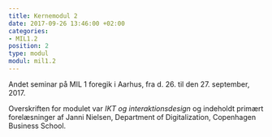 ```yaml
---
title: Kernemodul 2
date: 2017-09-26 13:46:00 +02:00
categories:
- MIL1.2
position: 2
type: modul
modul: mil1.2
---
```


Andet seminar på MIL 1 foregik i Aarhus, fra d. 26. til den 27. september, 2017.

Overskriften for modulet var *IKT og interaktionsdesign* og indeholdt primært forelæsninger af Janni Nielsen, Department of Digitalization, Copenhagen Business School.
